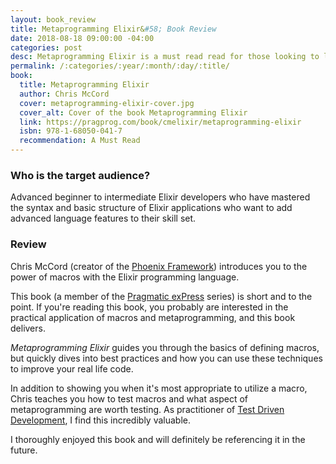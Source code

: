 ```yaml
---
layout: book_review
title: Metaprogramming Elixir&#58; Book Review
date: 2018-08-18 09:00:00 -04:00
categories: post
desc: Metaprogramming Elixir is a must read read for those looking to level up their Elixir skills!
permalink: /:categories/:year/:month/:day/:title/
book:
  title: Metaprogramming Elixir
  author: Chris McCord
  cover: metaprogramming-elixir-cover.jpg
  cover_alt: Cover of the book Metaprogramming Elixir
  link: https://pragprog.com/book/cmelixir/metaprogramming-elixir
  isbn: 978-1-68050-041-7
  recommendation: A Must Read
---
```


### Who is the target audience?

Advanced beginner to intermediate Elixir developers who have mastered the syntax and basic structure of Elixir applications who want to add advanced language features to their skill set.

### Review

Chris McCord (creator of the [Phoenix Framework](https://phoenixframework.org/)) introduces you to the power of macros with the Elixir programming language.

This book (a member of the [Pragmatic exPress](https://pragprog.com/pragmatic-express) series) is short and to the point. If you're reading this book, you probably are interested in the practical application of macros and metaprogramming, and this book delivers.

_Metaprogramming Elixir_ guides you through the basics of defining macros, but quickly dives into best practices and how you can use these techniques to improve your real life code. 

In addition to showing you when it's most appropriate to utilize a macro, Chris teaches you how to test macros and what aspect of metaprogramming are worth testing. As practitioner of [Test Driven Development](https://en.wikipedia.org/wiki/Test-driven_development), I find this incredibly valuable.

I thoroughly enjoyed this book and will definitely be referencing it in the future. 

